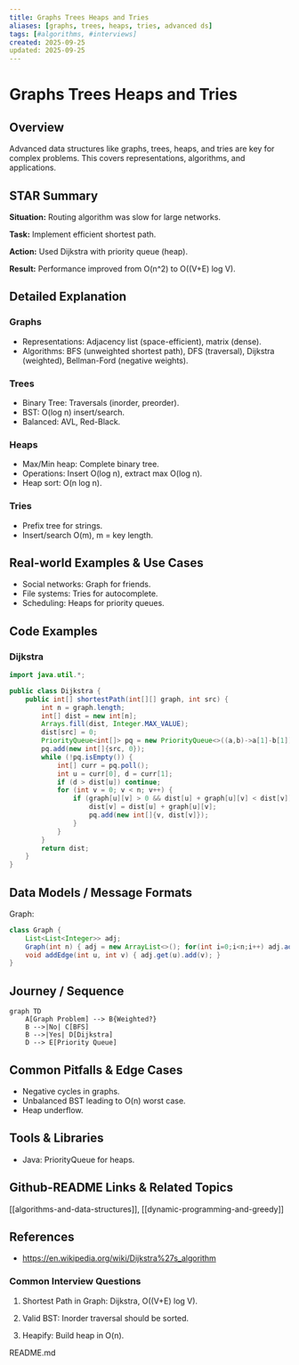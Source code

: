 ```yaml
---
title: Graphs Trees Heaps and Tries
aliases: [graphs, trees, heaps, tries, advanced ds]
tags: [#algorithms, #interviews]
created: 2025-09-25
updated: 2025-09-25
---
```


# Graphs Trees Heaps and Tries

## Overview

Advanced data structures like graphs, trees, heaps, and tries are key for complex problems. This covers representations, algorithms, and applications.

## STAR Summary

**Situation:** Routing algorithm was slow for large networks.

**Task:** Implement efficient shortest path.

**Action:** Used Dijkstra with priority queue (heap).

**Result:** Performance improved from O(n^2) to O((V+E) log V).

## Detailed Explanation

### Graphs

- Representations: Adjacency list (space-efficient), matrix (dense).
- Algorithms: BFS (unweighted shortest path), DFS (traversal), Dijkstra (weighted), Bellman-Ford (negative weights).

### Trees

- Binary Tree: Traversals (inorder, preorder).
- BST: O(log n) insert/search.
- Balanced: AVL, Red-Black.

### Heaps

- Max/Min heap: Complete binary tree.
- Operations: Insert O(log n), extract max O(log n).
- Heap sort: O(n log n).

### Tries

- Prefix tree for strings.
- Insert/search O(m), m = key length.

## Real-world Examples & Use Cases

- Social networks: Graph for friends.
- File systems: Tries for autocomplete.
- Scheduling: Heaps for priority queues.

## Code Examples

### Dijkstra

```java
import java.util.*;

public class Dijkstra {
    public int[] shortestPath(int[][] graph, int src) {
        int n = graph.length;
        int[] dist = new int[n];
        Arrays.fill(dist, Integer.MAX_VALUE);
        dist[src] = 0;
        PriorityQueue<int[]> pq = new PriorityQueue<>((a,b)->a[1]-b[1]);
        pq.add(new int[]{src, 0});
        while (!pq.isEmpty()) {
            int[] curr = pq.poll();
            int u = curr[0], d = curr[1];
            if (d > dist[u]) continue;
            for (int v = 0; v < n; v++) {
                if (graph[u][v] > 0 && dist[u] + graph[u][v] < dist[v]) {
                    dist[v] = dist[u] + graph[u][v];
                    pq.add(new int[]{v, dist[v]});
                }
            }
        }
        return dist;
    }
}
```

## Data Models / Message Formats

Graph:

```java
class Graph {
    List<List<Integer>> adj;
    Graph(int n) { adj = new ArrayList<>(); for(int i=0;i<n;i++) adj.add(new ArrayList<>()); }
    void addEdge(int u, int v) { adj.get(u).add(v); }
}
```

## Journey / Sequence

```mermaid
graph TD
    A[Graph Problem] --> B{Weighted?}
    B -->|No| C[BFS]
    B -->|Yes| D[Dijkstra]
    D --> E[Priority Queue]
```

## Common Pitfalls & Edge Cases

- Negative cycles in graphs.
- Unbalanced BST leading to O(n) worst case.
- Heap underflow.

## Tools & Libraries

- Java: PriorityQueue for heaps.

## Github-README Links & Related Topics

[[algorithms-and-data-structures]], [[dynamic-programming-and-greedy]]

## References

- https://en.wikipedia.org/wiki/Dijkstra%27s_algorithm

### Common Interview Questions

1. Shortest Path in Graph: Dijkstra, O((V+E) log V).

2. Valid BST: Inorder traversal should be sorted.

3. Heapify: Build heap in O(n).
</content>
</xai:function_call name="edit">
<parameter name="filePath">README.md